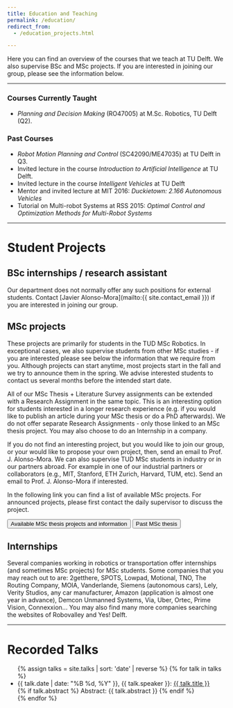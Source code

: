 ```yaml
---
title: Education and Teaching
permalink: /education/
redirect_from:
  - /education_projects.html

---
```


Here you can find an overview of the courses that we teach at TU Delft. We also supervise BSc and MSc projects. If you are interested in joining our group, please see the information below.

<hr>

### Courses Currently Taught
- *Planning and Decision Making* (RO47005) at M.Sc. Robotics, TU Delft (Q2).

### Past Courses
- *Robot Motion Planning and Control* (SC42090/ME47035) at TU Delft in Q3.
- Invited lecture in the course *Introduction to Artificial Intelligence* at TU Delft.
- Invited lecture in the course *Intelligent Vehicles* at TU Delft
- Mentor and invited lecture at MIT 2016: *Duckietown: 2.166 Autonomous Vehicles*
- Tutorial on Multi-robot Systems at RSS 2015: *Optimal Control and Optimization Methods for Multi-Robot Systems*

<hr>

# Student Projects

## BSc internships / research assistant

Our department does not normally offer any such positions for external students. Contact [Javier Alonso-Mora](mailto:{{ site.contact_email }}) if you are interested in joining our group.

## MSc projects

These projects are primarily for students in the TUD MSc Robotics. In exceptional cases, we also supervise students from other MSc studies - if you are interested please see below the information that we require from you. Although projects can start anytime, most projects start in the fall and we try to announce them in the spring. We advise interested students to contact us several months before the intended start date.

All of our MSc Thesis + Literature Survey assignments can be extended with a Research Assignment in the same topic. This is an interesting option for students interested in a longer research experience (e.g. if you would like to publish an article during your MSc thesis or do a PhD afterwards). We do not offer separate Research Assignments - only those linked to an MSc thesis project. You may also choose to do an Internship in a company.

If you do not find an interesting project, but you would like to join our group, or your would like to propose your own project, then, send an email to Prof. J. Alonso-Mora. We can also supervise TUD MSc students in industry or in our partners abroad. For example in one of our industrial partners or collaborators (e.g., MIT, Stanford, ETH Zurich, Harvard, TUM, etc). Send an email to Prof. J. Alonso-Mora if interested.

In the following link you can find a list of available MSc projects. For announced projects, please first contact the daily supervisor to discuss the project.
<!-- [Click here for Available MSc thesis projects and information]({{ '/student-projects' | relative_url }}) -->
<div class="d-grid gap-2 d-flex justify-content-md-start justify-content-center mb-3">
    <a href="{{ '/student-projects' | relative_url }}"><button type="button" class="btn btn-primary rounded-5  px-4 me-md-2">Available MSc thesis projects and information</button></a>
    <a href="{{ '/msc_projects_finished' | relative_url }}"><button type="button" class="btn btn-outline-dark rounded-5  px-4 me-md-2">Past MSc thesis</button></a>
</div>


## Internships

Several companies working in robotics or transportation offer internships (and sometimes MSc projects) for MSc students. Some companies that you may reach out to are: 2getthere, SPOTS, Lowpad, Motional, TNO, The Routing Company, MOIA, Vanderlande, Siemens (autonomous cars), Lely, Verity Studios, any car manufacturer, Amazon (application is almost one year in advance), Demcon Unmanned Systems, Via, Uber, Ortec, Prime Vision, Connexxion... You may also find many more companies searching the websites of Robovalley and Yes! Delft.

<!-- ## Applications

We can occasionally accommodate (additional) highly motivated students in MSc projects or in ongoing projects before their graduation stage.

If you are interested in working on a project with us, please send us ca. 1 academic quarter before the intended starting date an e-mail including:
- a short CV
- BSc & MSc transcripts
- a short motivation letter
- any other information that might be relevant for the application

The motivation letter should state:
- what are you interested in? What would you like to achieve?
- the type of assignment you are interested in (more theoretical/more applied)
- whether you prefer a project at the TU or at a company
- the intended starting date
- your relevant experience (studies, technical projects, internships, hobbies, etc.)
- programming languages and related (C, C++, Python, ROS, etc.) -->

<hr>

# Recorded Talks

<div class="row">
    <div class="col">
        <ul class="timeline">
            {% assign talks = site.talks | sort: 'date' | reverse %}
            {% for talk in talks %}
            <li>
                <span class="fw-bold"> {{ talk.date | date: "%B %d, %Y" }}, {{ talk.speaker }}: <a href="{{ talk.recording }}"> {{ talk.title }}</a></span>
                <br>
                <!-- render abstract if we have it -->
                {% if talk.abstract %}
                <span class="fw-bold">Abstract:</span> {{ talk.abstract }}
                {% endif %}
            </li>
            {% endfor %}
        </ul>
    </div>
</div>
